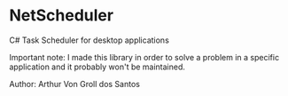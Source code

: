 # NetScheduler

C# Task Scheduler for desktop applications

Important note: I made this library in order to solve a problem in a specific application and it probably won't be maintained.

Author: Arthur Von Groll dos Santos